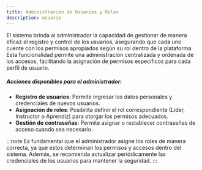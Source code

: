 ```yaml
---
title: Administración de Usuarios y Roles
description: usuario
---
```


El sistema brinda al administrador la capacidad de gestionar de manera eficaz el registro y control de los usuarios, asegurando que cada uno cuente con los permisos apropiados según su rol dentro de la plataforma. Esta funcionalidad permite una administración centralizada y ordenada de los accesos, facilitando la asignación de permisos específicos para cada perfil de usuario.

##### Acciones disponibles para el administrador:

- **Registro de usuarios**: Permite ingresar los datos personales y credenciales de nuevos usuarios.
- **Asignación de roles**: Posibilita definir el rol correspondiente (Líder, Instructor o Aprendiz) para otorgar los permisos adecuados.
- **Gestión de contraseñas**: Permite asignar o restablecer contraseñas de acceso cuando sea necesario.

:::note
Es fundamental que el administrador asigne los roles de manera correcta, ya que estos determinan los permisos y accesos dentro del sistema. Además, se recomienda actualizar periódicamente las credenciales de los usuarios para mantener la seguridad.
:::